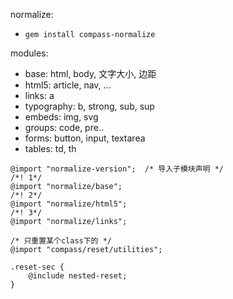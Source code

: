 normalize:

- `gem install compass-normalize`


modules:
- base: html, body, 文字大小, 边距
- html5: article, nav, ... 
- links: a
- typography: b, strong, sub, sup
- embeds: img, svg
- groups: code, pre..
- forms: button, input, textarea
- tables: td, th

```
@import "normalize-version";  /* 导入子模块声明 */
/*! 1*/
@import "normalize/base";
/*! 2*/
@import "normalize/html5";
/*! 3*/
@import "normalize/links";
```

```
/* 只重置某个class下的 */
@import "compass/reset/utilities";

.reset-sec {
    @include nested-reset;
}
```
